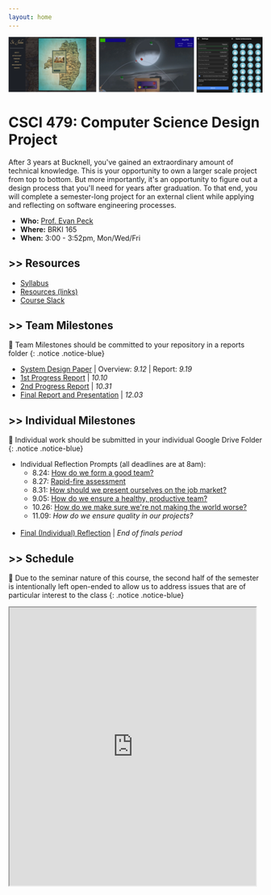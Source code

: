 ```yaml
---
layout: home
---
```

<link rel="stylesheet" href="cspui.css">

![alt text](figs/seniorDesign.png)

# CSCI 479: Computer Science Design Project
After 3 years at Bucknell, you've gained an extraordinary amount of technical knowledge. This is your opportunity to own a larger scale project from top to bottom. But more importantly, it's an opportunity to figure out a design process that you'll need for years after graduation. To that end, you will complete a semester-long project for an external client while applying and reflecting on software engineering processes.  

- **Who:** [Prof. Evan Peck](http://www.eg.bucknell.edu/~emp017/)
- **Where:** BRKI 165
- **When:** 3:00 - 3:52pm, Mon/Wed/Fri

## >> Resources
- [Syllabus](docs/syllabus)
- [Resources (links)](resources/resources)
- [Course Slack](https://csci479fa18.slack.com/)


## >> Team Milestones
📣 Team Milestones should be committed to your repository in a reports folder
{: .notice .notice-blue}

- [System Design Paper](docs/system) \| Overview: _9.12_ \| Report: _9.19_
- [1st Progress Report](docs/progress) \| _10.10_
- [2nd Progress Report](docs/progress) \| _10.31_
- [Final Report and Presentation](docs/final) \| _12.03_

## >> Individual Milestones
📣 Individual work should be submitted in your individual Google Drive Folder
{: .notice .notice-blue}

- Individual Reflection Prompts (all deadlines are at 8am):
  - 8.24: [How do we form a good team?](prompts/teamcreation)
  - 8.27: [Rapid-fire assessment](prompts/projectassess)
  - 8.31: [How should we present ourselves on the job market?](prompts/resume)
  - 9.05: [How do we ensure a healthy, productive team?](prompts/processes)
  - 10.26: [How do we make sure we're not making the world worse?](prompts/ethics)
  - 11.09: _How do we ensure quality in our projects?_
<br/><br/>
- [Final (Individual) Reflection](docs/reflection) \| _End of finals period_

<!-- ## >> Guests
We will occasionally have the opportunity to chat with professionals in a variety of positions via Google Hangouts. What you need to do:
- Look up information about our guest, their company, and their role.
- Submit a question on Slack for our guest **5pm the day before** their virtual visit.
- **Before 8:30am** the morning of their call, indicate which current questions on Slack that you like (with emoji, a comment, etc.). We will ask the top 3-5 questions submitted.
Your active participation in generating questions and being engaged during our conversations will contribute towards the _Participation_ portion of your grade. -->

## >> Schedule
📣 Due to the seminar nature of this course, the second half of the semester is intentionally left open-ended to allow us to address issues that are of particular interest to the class
{: .notice .notice-blue}

<iframe src="https://docs.google.com/spreadsheets/d/e/2PACX-1vQPspG85EOmYAWbeDZ2DLF7Zx8y52q5YJBmWrgoLOa0cViB5aDDjVS7casz6YppXJC6zF3OLJT6CbKS/pubhtml?gid=1114330697&amp;single=true&amp;widget=false&amp;headers=false&amp;range=a1:f47&amp;chrome=false" style="width:97%;height:550px;"></iframe>
